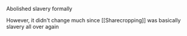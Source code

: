 
Abolished slavery formally

However, it didn't change much since [[Sharecropping]] was basically slavery all over again

